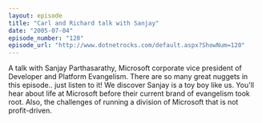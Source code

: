 ```yaml
---
layout: episode
title: "Carl and Richard talk with Sanjay"
date: "2005-07-04"
episode_number: "120"
episode_url: "http://www.dotnetrocks.com/default.aspx?ShowNum=120"
---
```


A talk with Sanjay Parthasarathy, Microsoft corporate vice president of Developer and Platform Evangelism. There are so many great nuggets in this episode.. just listen to it! We discover Sanjay is a toy boy like us. You'll hear about life at Microsoft before their current brand of evangelism took root. Also, the challenges of running a division of Microsoft that is not profit-driven. 
